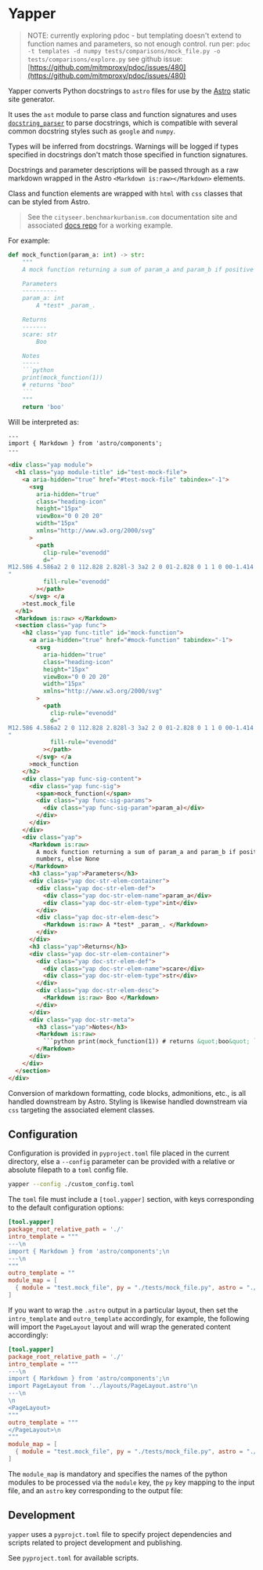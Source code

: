 # Yapper

> NOTE: currently exploring pdoc - but templating doesn't extend to function names and parameters, so not enough control.
> run per: `pdoc -t templates -d numpy tests/comparisons/mock_file.py -o tests/comparisons/explore.py`
> see github issue: [https://github.com/mitmproxy/pdoc/issues/480](https://github.com/mitmproxy/pdoc/issues/480)

Yapper converts Python docstrings to `astro` files for use by the [Astro](https://astro.build/) static site generator.

It uses the `ast` module to parse class and function signatures and uses [`docstring_parser`](https://github.com/rr-/docstring_parser) to parse docstrings, which is compatible with several common docstring styles such as `google` and `numpy`.

Types will be inferred from docstrings. Warnings will be logged if types specified in docstrings don't match those specified in function signatures.

Docstrings and parameter descriptions will be passed through as a raw markdown wrapped in the Astro `<Markdown is:raw></Markdown>` elements.

Class and function elements are wrapped with `html` with `css` classes that can be styled from Astro.

> See the `cityseer.benchmarkurbanism.com` documentation site and associated [docs repo](https://github.com/benchmark-urbanism/cityseer-api/tree/master/docs) for a working example.

For example:

````python
def mock_function(param_a: int) -> str:
    """
    A mock function returning a sum of param_a and param_b if positive numbers, else None

    Parameters
    ----------
    param_a: int
        A *test* _param_.

    Returns
    -------
    scare: str
        Boo

    Notes
    -----
    ```python
    print(mock_function(1))
    # returns "boo"
    ```
    """
    return 'boo'
````

Will be interpreted as:

````html
---
import { Markdown } from 'astro/components';
---

<div class="yap module">
  <h1 class="yap module-title" id="test-mock-file">
    <a aria-hidden="true" href="#test-mock-file" tabindex="-1">
      <svg
        aria-hidden="true"
        class="heading-icon"
        height="15px"
        viewBox="0 0 20 20"
        width="15px"
        xmlns="http://www.w3.org/2000/svg"
      >
        <path
          clip-rule="evenodd"
          d="
M12.586 4.586a2 2 0 112.828 2.828l-3 3a2 2 0 01-2.828 0 1 1 0 00-1.414 1.414 4 4 0 005.656 0l3-3a4 4 0 00-5.656-5.656l-1.5 1.5a1 1 0 101.414 1.414l1.5-1.5zm-5 5a2 2 0 012.828 0 1 1 0 101.414-1.414 4 4 0 00-5.656 0l-3 3a4 4 0 105.656 5.656l1.5-1.5a1 1 0 10-1.414-1.414l-1.5 1.5a2 2 0 11-2.828-2.828l3-3z
"
          fill-rule="evenodd"
        ></path>
      </svg> </a
    >test.mock_file
  </h1>
  <Markdown is:raw> </Markdown>
  <section class="yap func">
    <h2 class="yap func-title" id="mock-function">
      <a aria-hidden="true" href="#mock-function" tabindex="-1">
        <svg
          aria-hidden="true"
          class="heading-icon"
          height="15px"
          viewBox="0 0 20 20"
          width="15px"
          xmlns="http://www.w3.org/2000/svg"
        >
          <path
            clip-rule="evenodd"
            d="
M12.586 4.586a2 2 0 112.828 2.828l-3 3a2 2 0 01-2.828 0 1 1 0 00-1.414 1.414 4 4 0 005.656 0l3-3a4 4 0 00-5.656-5.656l-1.5 1.5a1 1 0 101.414 1.414l1.5-1.5zm-5 5a2 2 0 012.828 0 1 1 0 101.414-1.414 4 4 0 00-5.656 0l-3 3a4 4 0 105.656 5.656l1.5-1.5a1 1 0 10-1.414-1.414l-1.5 1.5a2 2 0 11-2.828-2.828l3-3z
"
            fill-rule="evenodd"
          ></path>
        </svg> </a
      >mock_function
    </h2>
    <div class="yap func-sig-content">
      <div class="yap func-sig">
        <span>mock_function(</span>
        <div class="yap func-sig-params">
          <div class="yap func-sig-param">param_a)</div>
        </div>
      </div>
    </div>
    <div class="yap">
      <Markdown is:raw>
        A mock function returning a sum of param_a and param_b if positive
        numbers, else None
      </Markdown>
      <h3 class="yap">Parameters</h3>
      <div class="yap doc-str-elem-container">
        <div class="yap doc-str-elem-def">
          <div class="yap doc-str-elem-name">param_a</div>
          <div class="yap doc-str-elem-type">int</div>
        </div>
        <div class="yap doc-str-elem-desc">
          <Markdown is:raw> A *test* _param_. </Markdown>
        </div>
      </div>
      <h3 class="yap">Returns</h3>
      <div class="yap doc-str-elem-container">
        <div class="yap doc-str-elem-def">
          <div class="yap doc-str-elem-name">scare</div>
          <div class="yap doc-str-elem-type">str</div>
        </div>
        <div class="yap doc-str-elem-desc">
          <Markdown is:raw> Boo </Markdown>
        </div>
      </div>
      <div class="yap doc-str-meta">
        <h3 class="yap">Notes</h3>
        <Markdown is:raw>
          ```python print(mock_function(1)) # returns &quot;boo&quot; ```
        </Markdown>
      </div>
    </div>
  </section>
</div>
````

Conversion of markdown formatting, code blocks, admonitions, etc., is all handled downstream by Astro. Styling is likewise handled downstream via `css` targeting the associated element classes.

## Configuration

Configuration is provided in `pyproject.toml` file placed in the current directory, else a `--config` parameter can be provided with a relative or absolute filepath to a `toml` config file.

```bash
yapper --config ./custom_config.toml
```

The `toml` file must include a `[tool.yapper]` section, with keys corresponding to the default configuration options:

```toml
[tool.yapper]
package_root_relative_path = './'
intro_template = """
---\n
import { Markdown } from 'astro/components';\n
---\n
"""
outro_template = ""
module_map = [
  { module = "test.mock_file", py = "./tests/mock_file.py", astro = "./tests/mock_default.astro" },
]
```

If you want to wrap the `.astro` output in a particular layout, then set the `intro_template` and `outro_template` accordingly, for example, the following will import the `PageLayout` layout and will wrap the generated content accordingly:

```toml
[tool.yapper]
package_root_relative_path = './'
intro_template = """
---\n
import { Markdown } from 'astro/components';\n
import PageLayout from '../layouts/PageLayout.astro'\n
---\n
\n
<PageLayout>
"""
outro_template = """
</PageLayout>\n
"""
module_map = [
  { module = "test.mock_file", py = "./tests/mock_file.py", astro = "./tests/mock_default.astro" },
]
```

The `module_map` is mandatory and specifies the names of the python modules to be processed via the `module` key, the `py` key mapping to the input file, and an `astro` key corresponding to the output file:

## Development

`yapper` uses a `pyprojct.toml` file to specify project dependencies and scripts related to project development and publishing.

See `pyproject.toml` for available scripts.
